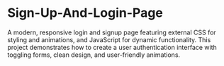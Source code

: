# Sign-Up-And-Login-Page
A modern, responsive login and signup page featuring external CSS for styling and animations, and JavaScript for dynamic functionality. This project demonstrates how to create a user authentication interface with toggling forms, clean design, and user-friendly animations.
